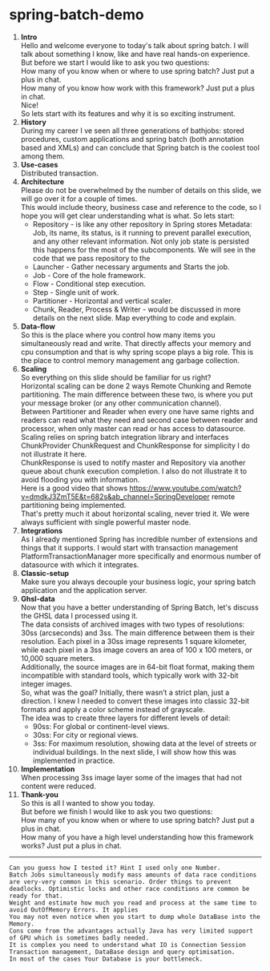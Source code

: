 # spring-batch-demo

1. **Intro**  
   Hello and welcome everyone to today's talk about spring batch. I will talk about something I know, like and have real hands-on experience.  
   But before we start I would like to ask you two questions:  
   How many of you know when or where to use spring batch? Just put a plus in chat.  
   How many of you know how work with this framework? Just put a plus in chat.  
   Nice!  
   So lets start with its features and why it is so exciting instrument.  
2. **History**  
   During my career I ve seen all three generations of bathjobs: stored procedures, custom applications and spring batch (both annotation based and XMLs) and can conclude that Spring batch is the coolest tool among them.
3. **Use-cases**  
   Distributed transaction.
4. **Architecture**  
    Please do not be overwhelmed by the number of details on this slide, we will go over it for a couple of times.  
    This would include theory, business case and reference to the code, so I hope you will get clear understanding what is what.
    So lets start:
    * Repository - is like any other repository in Spring stores Metadata: Job, its name, its status, is it running to prevent parallel execution, and any other relevant information.
      Not only job state is persisted this happens for the most of the subcomponents. We will see in the code that we pass repository to the 
    * Launcher - Gather necessary arguments and Starts the job.
    * Job - Core of the hole framework.
    * Flow - Conditional step execution.
    * Step - Single unit of work.
    * Partitioner - Horizontal and vertical scaler.
    * Chunk, Reader, Process & Writer - would be discussed in more details on the next slide.
    Map everything to code and explain.
5. **Data-flow**  
    So this is the place where you control how many items you simultaneously read and write. That directly affects your memory and cpu consumption and that is why spring scope plays a big role.
    This is the place to control memory management ang garbage collection.
6. **Scaling**  
    So everything on this slide should be familiar for us right?  
    Horizontal scaling can be done 2 ways Remote Chunking and Remote partitioning. The main difference between these two, is where you put your message broker (or any other communication channel).  
    Between Partitioner and Reader when every one have same rights and readers can read what they need and second case between reader and processor, when only master can read or has access to datasource.  
    Scaling relies on spring batch integration library and interfaces ChunkProvider ChunkRequest<T> and ChunkResponse<T> for simplicity I do not illustrate it here.  
    ChunkResponse is used to notify master and Repository via another queue about chunk execution completion. I also do not illustrate it to avoid flooding you with information.  
    Here is a good video that shows https://www.youtube.com/watch?v=dmdkJ3ZmT5E&t=682s&ab_channel=SpringDeveloper remote partitioning being implemented.  
    That's pretty much it about horizontal scaling, never tried it. We were always sufficient with single powerful master node.  
7. **Integrations**  
    As I already mentioned Spring has incredible number of extensions and things that it supports.
    I would start with transaction management PlatformTransactionManager more specifically and enormous number of datasource with which it integrates.
8. **Classic-setup**  
    Make sure you always decouple your business logic, your spring batch application and the application server.
9. **Ghsl-data**  
   Now that you have a better understanding of Spring Batch, let's discuss the GHSL data I processed using it.  
   The data consists of archived images with two types of resolutions: 30ss (arcseconds) and 3ss. The main difference between them is their resolution. Each pixel in a 30ss image represents 1 square kilometer, while each pixel in a 3ss image covers an area of 100 x 100 meters, or 10,000 square meters.  
   Additionally, the source images are in 64-bit float format, making them incompatible with standard tools, which typically work with 32-bit integer images.  
   So, what was the goal? Initially, there wasn’t a strict plan, just a direction. I knew I needed to convert these images into classic 32-bit formats and apply a color scheme instead of grayscale.  
   The idea was to create three layers for different levels of detail:  
   * 90ss: For global or continent-level views.
   * 30ss: For city or regional views.
   * 3ss: For maximum resolution, showing data at the level of streets or individual buildings.
   In the next slide, I will show how this was implemented in practice.
10. **Implementation**  
    When processing 3ss image layer some of the images that had not content were reduced.
11. **Thank-you**  
    So this is all I wanted to show you today.  
    But before we finish I would like to ask you two questions:  
    How many of you know when or where to use spring batch? Just put a plus in chat.  
    How many of you have a high level understanding how this framework works? Just put a plus in chat.  
    
--------
    Can you guess how I tested it? Hint I used only one Number.  
    Batch Jobs simultaneously modify mass amounts of data race conditions are very-very common in this scenario. Order things to prevent deadlocks. Optimistic locks and other race conditions are common be ready for that.  
    Weight and estimate how much you read and process at the same time to avoid OutOfMemory Errors. It applies
    You may not even notice when you start to dump whole DataBase into the Memory.  
    Cons come from the advantages actually Java has very limited support of GPU which is sometimes badly needed.  
    It is complex you need to understand what IO is Connection Session Transaction management, DataBase design and query optimisation.  
    In most of the cases Your Database is your bottleneck.  
